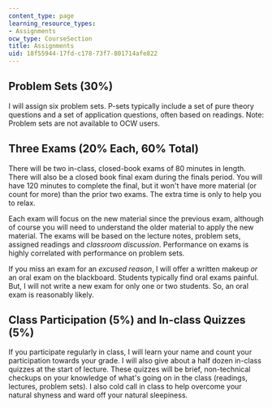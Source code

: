 ```yaml
---
content_type: page
learning_resource_types:
- Assignments
ocw_type: CourseSection
title: Assignments
uid: 18f55944-17fd-c178-73f7-801714afe822
---
```


Problem Sets (30%)
------------------

I will assign six problem sets. P-sets typically include a set of pure theory questions and a set of application questions, often based on readings. Note: Problem sets are not available to OCW users.

Three Exams (20% Each, 60% Total)
---------------------------------

There will be two in-class, closed-book exams of 80 minutes in length. There will also be a closed book final exam during the finals period. You will have 120 minutes to complete the final, but it won't have more material (or count for more) than the prior two exams. The extra time is only to help you to relax.

Each exam will focus on the new material since the previous exam, although of course you will need to understand the older material to apply the new material. The exams will be based on the lecture notes, problem sets, assigned readings and _classroom discussion_. Performance on exams is highly correlated with performance on problem sets.

If you miss an exam for an _excused reason_, I will offer a written makeup _or_ an oral exam on the blackboard. Students typically find oral exams painful. But, I will not write a new exam for only one or two students. So, an oral exam is reasonably likely.

Class Participation (5%) and In-class Quizzes (5%)
--------------------------------------------------

If you participate regularly in class, I will learn your name and count your participation towards your grade. I will also give about a half dozen in-class quizzes at the start of lecture. These quizzes will be brief, non-technical checkups on your knowledge of what's going on in the class (readings, lectures, problem sets). I also cold call in class to help overcome your natural shyness and ward off your natural sleepiness.